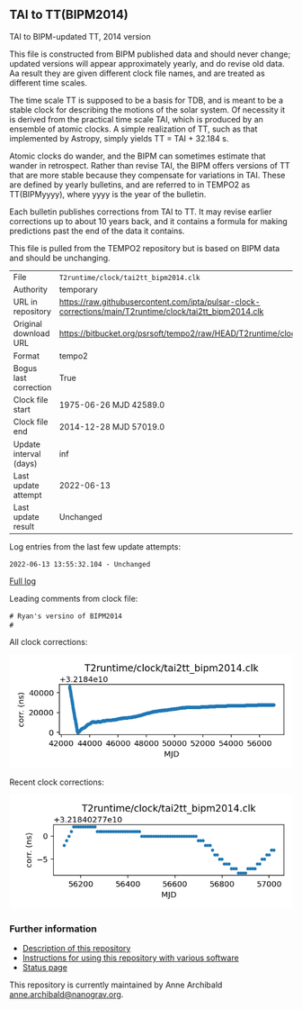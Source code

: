 
## TAI to TT(BIPM2014)

TAI to BIPM-updated TT, 2014 version

This file is constructed from BIPM published data and should
never change; updated versions will appear approximately
yearly, and do revise old data. Aa result they are given different
clock file names, and are treated as different time scales.

The time scale TT is supposed to be a basis for TDB, and is meant
to be a stable clock for describing the motions of the solar system.
Of necessity it is derived from the practical time scale TAI,
which is produced by an ensemble of atomic clocks. A simple
realization of TT, such as that implemented by Astropy,
simply yields TT = TAI + 32.184 s.

Atomic clocks do wander, and the BIPM can sometimes estimate
that wander in retrospect.  Rather than revise TAI, the BIPM
offers versions of TT that are more stable because they
compensate for variations in TAI. These are defined by yearly
bulletins, and are referred to in TEMPO2 as TT(BIPMyyyy), where
yyyy is the year of the bulletin.

Each bulletin publishes corrections from TAI to TT. It may
revise earlier corrections up to about 10 years back, and it
contains a formula for making predictions past the end of the
data it contains.

This file is pulled from the TEMPO2 repository but is based on
BIPM data and should be unchanging.

|     |     |
|:--- |:--- |
| File | `T2runtime/clock/tai2tt_bipm2014.clk` |
| Authority | temporary |
| URL in repository | <https://raw.githubusercontent.com/ipta/pulsar-clock-corrections/main/T2runtime/clock/tai2tt_bipm2014.clk> |
| Original download URL | <https://bitbucket.org/psrsoft/tempo2/raw/HEAD/T2runtime/clock/tai2tt_bipm2014.clk> |
| Format | tempo2 |
| Bogus last correction | True |
| Clock file start | 1975-06-26 MJD 42589.0 |
| Clock file end | 2014-12-28 MJD 57019.0 |
| Update interval (days) | inf |
| Last update attempt | 2022-06-13 |
| Last update result | Unchanged |

Log entries from the last few update attempts:
```
2022-06-13 13:55:32.104 - Unchanged
```
[Full log](https://raw.githubusercontent.com/ipta/pulsar-clock-corrections/main/log/T2runtime/clock/tai2tt_bipm2014.clk.log)

Leading comments from clock file:

    # Ryan's versino of BIPM2014
    #



All clock corrections:

![plot of all clock corrections](tai2tt_bipm2014.clk.png "All corrections")

Recent clock corrections:

![plot of recent clock corrections](tai2tt_bipm2014.clk.short.png "Recent corrections")


### Further information

- [Description of this repository](index.html)
- [Instructions for using this repository with various software](instructions.html)
- [Status page](status.html)



This repository is currently maintained by Anne Archibald <anne.archibald@nanograv.org>.

